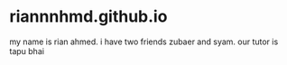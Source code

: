 # riannnhmd.github.io
my name is rian ahmed. i have two friends zubaer and syam. our tutor is tapu bhai
